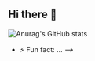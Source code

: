 ## Hi there 👋
![Anurag's GitHub stats](https://github-readme-stats.vercel.app/api?username=yanmullerwk&show_icons=true&theme=merko)
- ⚡ Fun fact: ...
-->
